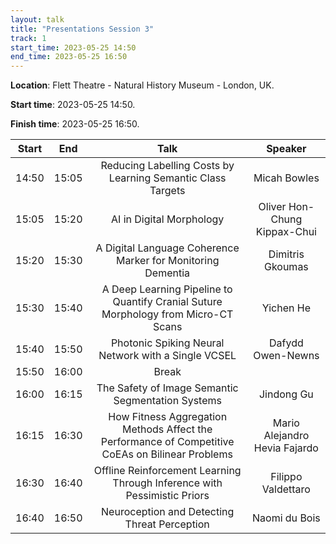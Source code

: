 ```yaml
---
layout: talk
title: "Presentations Session 3"
track: 1
start_time: 2023-05-25 14:50
end_time: 2023-05-25 16:50
---
```


**Location**: Flett Theatre - Natural History Museum - London, UK.

**Start time**: 2023-05-25 14:50.

**Finish time**: 2023-05-25 16:50.

| Start     | End       | Talk                                                                                              | Speaker                       |
|   :----:  |   :----:  |   :----:                                                                                          |   :----:                      |
| 14:50     | 15:05     | Reducing Labelling Costs by Learning Semantic Class Targets                                       | Micah Bowles                  | 
| 15:05     | 15:20     | AI in Digital Morphology                                                                          | Oliver Hon-Chung Kippax-Chui  | 
| 15:20     | 15:30     | A Digital Language Coherence Marker for Monitoring Dementia                                       | Dimitris Gkoumas              | 
| 15:30     | 15:40     | A Deep Learning Pipeline to Quantify Cranial Suture Morphology from Micro-CT Scans                | Yichen He                     | 
| 15:40     | 15:50     | Photonic Spiking Neural Network with a Single VCSEL                                               | Dafydd Owen-Newns             | 
| 15:50     | 16:00     | Break                                                                                             |                               |
| 16:00     | 16:15     | The Safety of Image Semantic Segmentation Systems                                                 | Jindong Gu                    | 
| 16:15     | 16:30     | How Fitness Aggregation Methods Affect the Performance of Competitive CoEAs on Bilinear Problems  | Mario Alejandro Hevia Fajardo | 
| 16:30     | 16:40     | Offline Reinforcement Learning Through Inference with Pessimistic Priors                          | Filippo Valdettaro            | 
| 16:40     | 16:50     | Neuroception and Detecting Threat Perception                                                      | Naomi du Bois                 | 
